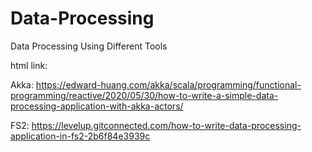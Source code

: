 # Data-Processing
Data Processing Using Different Tools

html link:

Akka:
https://edward-huang.com/akka/scala/programming/functional-programming/reactive/2020/05/30/how-to-write-a-simple-data-processing-application-with-akka-actors/

FS2:
https://levelup.gitconnected.com/how-to-write-data-processing-application-in-fs2-2b6f84e3939c

